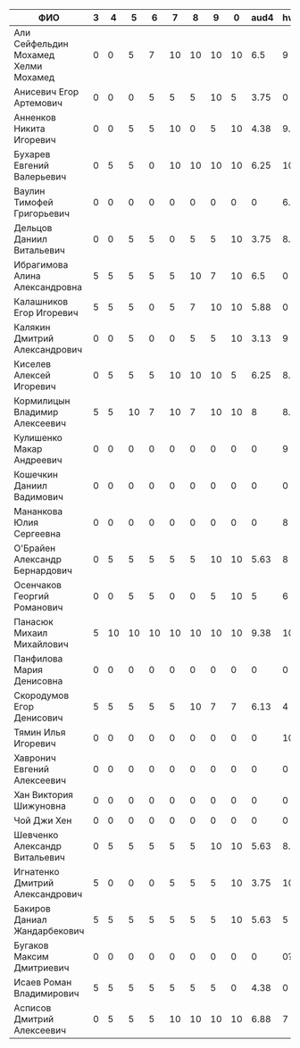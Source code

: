 |                ФИО                   | 3  | 4  | 5  | 6  | 7  | 8  | 9  | 0  | aud4 | hw4 |  m4  | m23r | cqa  |
|--------------------------------------|----|----|----|----|----|----|----|----|------|-----|------|------|------|
| Али Сейфельдин Мохамед Хелми Мохамед | 0  | 0  | 5  | 7  | 10 | 10 | 10 | 10 | 6.5  | 9   | 8    | 8    | 8    |
| Анисевич Егор Артемович              | 0  | 0  | 0  | 5  | 5  | 5  | 10 | 5  | 3.75 | 0   | 1.5  | 4    | 2.75 |
| Анненков Никита Игоревич             | 0  | 0  | 5  | 5  | 10 | 0  | 5  | 10 | 4.38 | 9.5 | 7.45 | 7    | 7.23 |
| Бухарев Евгений Валерьевич           | 0  | 5  | 5  | 0  | 10 | 10 | 10 | 10 | 6.25 | 10  | 8.5  | 8    | 8.25 |
| Ваулин Тимофей Григорьевич           | 0  | 0  | 0  | 0  | 0  | 0  | 0  | 0  | 0    | 6.5 | 3.9  | 7    | 5.45 |
| Дельцов Даниил Витальевич            | 0  | 0  | 5  | 5  | 0  | 5  | 5  | 10 | 3.75 | 8.5 | 6.6  | 7    | 6.8  |
| Ибрагимова Алина Александровна       | 5  | 5  | 5  | 5  | 5  | 10 | 7  | 10 | 6.5  | 0   | 2.6  | 7    | 4.8  |
| Калашников Егор Игоревич             | 5  | 5  | 5  | 0  | 5  | 7  | 10 | 10 | 5.88 | 0   | 2.35 | 9    | 5.68 |
| Калякин Дмитрий Александрович        | 0  | 0  | 5  | 0  | 0  | 5  | 5  | 10 | 3.13 | 9   | 6.65 | 7    | 6.83 |
| Киселев Алексей Игоревич             | 0  | 5  | 5  | 5  | 10 | 10 | 10 | 5  | 6.25 | 8.5 | 7.6  | 8    | 8    |
| Кормилицын Владимир Алексеевич       | 5  | 5  | 10 | 7  | 10 | 7  | 10 | 10 | 8    | 8.5 | 8.3  | 9    | 8.65 |
| Кулишенко Макар Андреевич            | 0  | 0  | 0  | 0  | 0  | 0  | 0  | 0  | 0    | 9   |      | 10   |      |
| Кошечкин Даниил Вадимович            | 0  | 0  | 0  | 0  | 0  | 0  | 0  | 0  | 0    | 0   | 0    | 5    |      |
| Мананкова Юлия Сергеевна             | 0  | 0  | 0  | 0  | 0  | 0  | 0  | 0  | 0    | 8   |      | 9    |      |
| О'Брайен Александр Бернардович       | 0  | 5  | 5  | 5  | 5  | 5  | 10 | 10 | 5.63 | 8   | 7.05 | 7    | 6.9  |
| Осенчаков Георгий Романович          | 0  | 0  | 5  | 5  | 0  | 0  | 5  | 10 | 5    | 6   | 5.6  | 7    | 6.3  |
| Панасюк Михаил Михайлович            | 5  | 10 | 10 | 10 | 10 | 10 | 10 | 10 | 9.38 | 10  | 9.75 | 9    | 9.38 |
| Панфилова Мария Денисовна            | 0  | 0  | 0  | 0  | 0  | 0  | 0  | 0  | 0    | 0   |      | 9    |      |
| Скородумов Егор Денисович            | 5  | 5  | 5  | 5  | 5  | 10 | 7  | 7  | 6.13 | 4   | 4.85 | 8    | 6.43 |
| Тямин Илья Игоревич                  | 0  | 0  | 0  | 0  | 0  | 0  | 0  | 0  | 0    | 10  |      | 9    |      |
| Хавронич Евгений Алексеевич          | 0  | 0  | 0  | 0  | 0  | 0  | 0  | 0  | 0    | 0   |      | 9    |      |
| Хан Виктория Шижуновна               | 0  | 0  | 0  | 0  | 0  | 0  | 0  | 0  | 0    | 0   |      | 9    |      |
| Чой Джи Хен                          | 0  | 0  | 0  | 0  | 0  | 0  | 0  | 0  | 0    | 0   |      | 5    |      |
| Шевченко Александр Витальевич        | 0  | 5  | 5  | 5  | 5  | 5  | 10 | 10 | 5.63 | 8.5 | 7.35 | 9    | 8.18 |
| Игнатенко Дмитрий Александрович      | 5  | 0  | 0  | 0  | 5  | 5  | 5  | 10 | 3.75 | 10  | 7.5  | 7    | 7.25 |
| Бакиров Даниал Жандарбекович         | 5  | 5  | 5  | 5  | 5  | 5  | 5  | 10 | 5.63 | 5   | 5.25 | 7    | 6.13 |
| Бугаков Максим Дмитриевич            | 0  | 0  | 0  | 0  | 0  | 0  | 0  | 0  | 0    | 0?  | 0    | 7    | 3.5  |
| Исаев Роман Владимирович             | 5  | 5  | 5  | 5  | 5  | 5  | 5  | 0  | 4.38 | 0   | 1.75 | 7    | 4.38 |
| Асписов Дмитрий Алексеевич           | 0  | 5  | 5  | 5  | 10 | 10 | 10 | 10 | 6.88 | 7   | 6.95 | 7    | 6.98 |